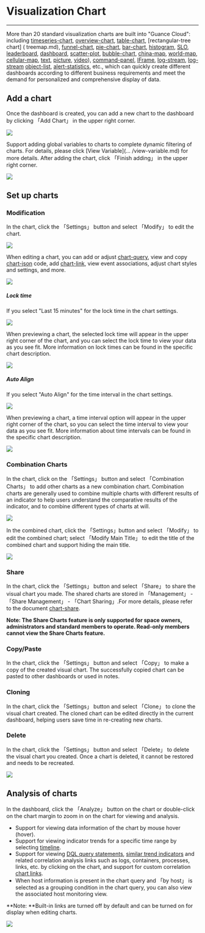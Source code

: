 # Visualization Chart
---

More than 20 standard visualization charts are built into "Guance Cloud": including [timeseries-chart](timeseries-chart.md), [overview-chart](overview-chart.md), [table-chart](table-chart.md), [rectangular-tree chart] ( treemap.md), [funnel-chart](funnel-chart.md), [pie-chart](pie-chart.md), [bar-chart](bar-chart.md), [histogram](histogram.md), [SLO](slo-chart.md), [leaderboard]( leaderboard.md), [dashboard](dashboard.md), [scatter-plot](scatter-plot.md), [bubble-chart](bubble-chart.md), [china-map](china-map.md), [world-map](world-map.md), [cellular-map]( cellular-map.md), [text](text.md), [picture](picture.md), [video](video.md)), [command-panel](command-panel.md), [IFrame](iframe.md), [log-stream](log-stream.md), [log-stream](log-stream.md) [object-list](object-list.md), [alert-statistics](alert-statistics.md), etc., which can quickly create different dashboards according to different business requirements and meet the demand for personalized and comprehensive display of data.

## Add a chart

Once the dashboard is created, you can add a new chart to the dashboard by clicking 「Add Chart」 in the upper right corner.

![](../img/chart004.png)

Support adding global variables to charts to complete dynamic filtering of charts. For details, please click [View Variable](... /view-variable.md) for more details. After adding the chart, click 「Finish adding」 in the upper right corner.

![](../img/chart005.png)

## Set up charts

### Modification

In the chart, click the 「Settings」 button and select 「Modify」 to edit the chart.

![](../img/chart006.png)

When editing a chart, you can add or adjust [chart-query](chart-query.md), view and copy [chart-json](chart-json.md) code, add [chart-link](chart-link.md), view event associations, adjust chart styles and settings, and more.

![](../img/chart007.png)

##### Lock time
If you select "Last 15 minutes" for the lock time in the chart settings.

![](../img/chart008.png)

When previewing a chart, the selected lock time will appear in the upper right corner of the chart, and you can select the lock time to view your data as you see fit. More information on lock times can be found in the specific chart description.

![](../img/chart009.png)

##### Auto Align

If you select "Auto Align" for the time interval in the chart settings.

![](../img/chart010.png)

When previewing a chart, a time interval option will appear in the upper right corner of the chart, so you can select the time interval to view your data as you see fit. More information about time intervals can be found in the specific chart description.

![](../img/chart011.png)

### Combination Charts

In the chart, click on the 「Settings」 button and select 「Combination Charts」 to add other charts as a new combination chart. Combination charts are generally used to combine multiple charts with different results of an indicator to help users understand the comparative results of the indicator, and to combine different types of charts at will.

![](../img/chart012.png)

In the combined chart, click the 「Settings」button and select 「Modify」 to edit the combined chart; select 「Modify Main Title」 to edit the title of the combined chart and support hiding the main title.

![](../img/chart013.png)

### Share

In the chart, click the 「Settings」 button and select 「Share」 to share the visual chart you made. The shared charts are stored in 「Management」 - 「Share Management」 - 「Chart Sharing」.For more details, please refer to the document [chart-share](chart-share.md).

**Note: The Share Charts feature is only supported for space owners, administrators and standard members to operate. Read-only members cannot view the Share Charts feature.**

### Copy/Paste

In the chart, click the 「Settings」 button and select 「Copy」 to make a copy of the created visual chart. The successfully copied chart can be pasted to other dashboards or used in notes.

### Cloning

In the chart, click the 「Settings」 button and select 「Clone」 to clone the visual chart created. The cloned chart can be edited directly in the current dashboard, helping users save time in re-creating new charts.

### Delete

In the chart, click the 「Settings」 button and select 「Delete」 to delete the visual chart you created. Once a chart is deleted, it cannot be restored and needs to be recreated.

![](../img/chart014.png)

## Analysis of charts

In the dashboard, click the 「Analyze」 button on the chart or double-click on the chart margin to zoom in on the chart for viewing and analysis.

- Support for viewing data information of the chart by mouse hover (hover).
- Support for viewing indicator trends for a specific time range by selecting [timeline](timeseries-chart.md).
- Support for viewing [DQL query statements](chart-query.md), [similar trend indicators](timeseries-chart.md) and related correlation analysis links such as logs, containers, processes, links, etc. by clicking on the chart, and support for custom correlation [chart links](chart-link.md).
- When host information is present in the chart query and 「by host」 is selected as a grouping condition in the chart query, you can also view the associated host monitoring view.

**Note: **Built-in links are turned off by default and can be turned on for display when editing charts.

![](../img/2.scene_3.png)

